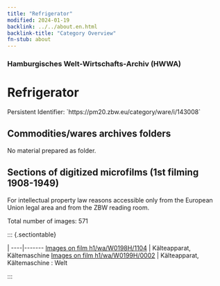 ```yaml
---
title: "Refrigerator"
modified: 2024-01-19
backlink: ../../about.en.html
backlink-title: "Category Overview"
fn-stub: about
---
```


### Hamburgisches Welt-Wirtschafts-Archiv (HWWA)

# Refrigerator

<div class="hint">Persistent Identifier: `https://pm20.zbw.eu/category/ware/i/143008`</div>







## Commodities/wares archives folders





No material prepared as folder.



<a id="filmsections" />

## Sections of digitized microfilms (1st filming 1908-1949)

<p>For intellectual property law reasons accessible only from the European Union legal area and from the ZBW reading room.</p>



<p>Total number of images: 571</p>




::: {.sectiontable}

 | 
----|-------
<a class="btn" href="https://pm20.zbw.eu/film/h1/wa/W0198H/1104" rel="nofollow">Images on film h1/wa/W0198H/1104</a> | Kälteapparat, Kältemaschine
<a class="btn" href="https://pm20.zbw.eu/film/h1/wa/W0199H/0002" rel="nofollow">Images on film h1/wa/W0199H/0002</a> | Kälteapparat, Kältemaschine : Welt


:::
















